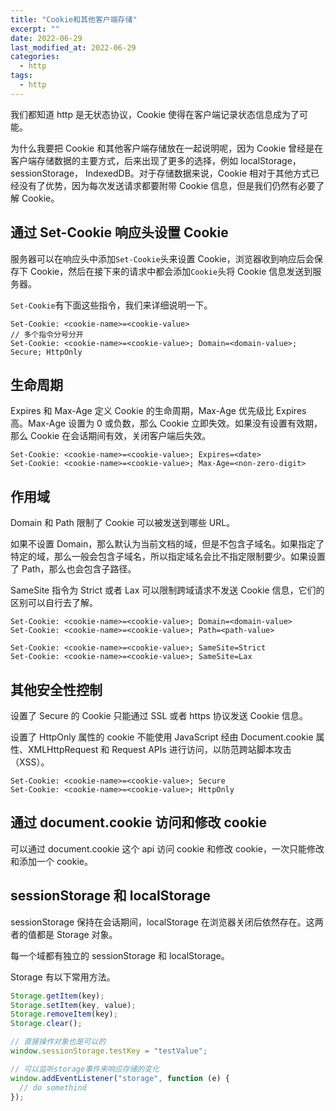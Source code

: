 ```yaml
---
title: "Cookie和其他客户端存储"
excerpt: ""
date: 2022-06-29
last_modified_at: 2022-06-29
categories:
  - http
tags:
  - http
---
```


我们都知道 http 是无状态协议，Cookie 使得在客户端记录状态信息成为了可能。

为什么我要把 Cookie 和其他客户端存储放在一起说明呢，因为 Cookie 曾经是在客户端存储数据的主要方式，后来出现了更多的选择，例如 localStorage，sessionStorage， IndexedDB。对于存储数据来说，Cookie 相对于其他方式已经没有了优势，因为每次发送请求都要附带 Cookie 信息，但是我们仍然有必要了解 Cookie。

## 通过 Set-Cookie 响应头设置 Cookie

服务器可以在响应头中添加`Set-Cookie`头来设置 Cookie，浏览器收到响应后会保存下 Cookie，然后在接下来的请求中都会添加`Cookie`头将 Cookie 信息发送到服务器。

`Set-Cookie`有下面这些指令，我们来详细说明一下。

```http
Set-Cookie: <cookie-name>=<cookie-value>
// 多个指令分号分开
Set-Cookie: <cookie-name>=<cookie-value>; Domain=<domain-value>; Secure; HttpOnly
```

## 生命周期

Expires 和 Max-Age 定义 Cookie 的生命周期，Max-Age 优先级比 Expires 高。Max-Age 设置为 0 或负数，那么 Cookie 立即失效。如果没有设置有效期，那么 Cookie 在会话期间有效，关闭客户端后失效。

```http
Set-Cookie: <cookie-name>=<cookie-value>; Expires=<date>
Set-Cookie: <cookie-name>=<cookie-value>; Max-Age=<non-zero-digit>
```

## 作用域

Domain 和 Path 限制了 Cookie 可以被发送到哪些 URL。

如果不设置 Domain，那么默认为当前文档的域，但是不包含子域名。如果指定了特定的域，那么一般会包含子域名，所以指定域名会比不指定限制要少。如果设置了 Path，那么也会包含子路径。

SameSite 指令为 Strict 或者 Lax 可以限制跨域请求不发送 Cookie 信息，它们的区别可以自行去了解。

```http
Set-Cookie: <cookie-name>=<cookie-value>; Domain=<domain-value>
Set-Cookie: <cookie-name>=<cookie-value>; Path=<path-value>

Set-Cookie: <cookie-name>=<cookie-value>; SameSite=Strict
Set-Cookie: <cookie-name>=<cookie-value>; SameSite=Lax
```

## 其他安全性控制

设置了 Secure 的 Cookie 只能通过 SSL 或者 https 协议发送 Cookie 信息。

设置了 HttpOnly 属性的 cookie 不能使用 JavaScript 经由 Document.cookie 属性、XMLHttpRequest 和 Request APIs 进行访问，以防范跨站脚本攻击（XSS）。

```
Set-Cookie: <cookie-name>=<cookie-value>; Secure
Set-Cookie: <cookie-name>=<cookie-value>; HttpOnly
```

## 通过 document.cookie 访问和修改 cookie

可以通过 document.cookie 这个 api 访问 cookie 和修改 cookie，一次只能修改和添加一个 cookie。

## sessionStorage 和 localStorage

sessionStorage 保持在会话期间，localStorage 在浏览器关闭后依然存在。这两者的值都是 Storage 对象。

每一个域都有独立的 sessionStorage 和 localStorage。

Storage 有以下常用方法。

```javascript
Storage.getItem(key);
Storage.setItem(key, value);
Storage.removeItem(key);
Storage.clear();

// 直接操作对象也是可以的
window.sessionStorage.testKey = "testValue";

// 可以监听storage事件来响应存储的变化
window.addEventListener("storage", function (e) {
  // do somethind
});
```
